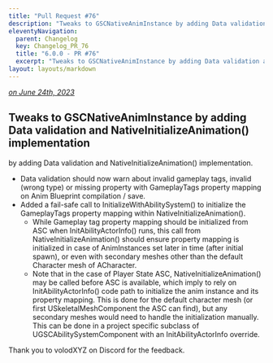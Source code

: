 ```yaml
---
title: "Pull Request #76"
description: "Tweaks to GSCNativeAnimInstance by adding Data validation and NativeInitializeAnimation() implementation"
eleventyNavigation:
  parent: Changelog
  key: Changelog_PR_76
  title: "6.0.0 - PR #76"
  excerpt: "Tweaks to GSCNativeAnimInstance by adding Data validation and NativeInitializeAnimation() implementation"
layout: layouts/markdown
---
```


*[on June 24th, 2023](https://github.com/GASCompanion/GASCompanion-Plugin/pull/76)*

## Tweaks to GSCNativeAnimInstance by adding Data validation and NativeInitializeAnimation() implementation

by adding Data validation and NativeInitializeAnimation() implementation.

*   Data validation should now warn about invalid gameplay tags, invalid (wrong type) or missing property with GameplayTags property mapping on Anim Blueprint compilation / save.
*   Added a fail-safe call to InitializeWithAbilitySystem() to initialize the GameplayTags property mapping within NativeInitializeAnimation().
    *   While Gameplay tag property mapping should be initialized from ASC when InitAbilityActorInfo() runs, this call from NativeInitializeAnimation() should ensure property mapping is initialized in case of AnimInstances set later in time (after initial spawn), or even with secondary meshes other than the default Character mesh of ACharacter.
    *   Note that in the case of Player State ASC, NativeInitializeAnimation() may be called before ASC is available, which imply to rely on InitAbilityActorInfo() code path to initialize the anim instance and its property mapping. This is done for the default character mesh (or first USkeletalMeshComponent the ASC can find), but any secondary meshes would need to handle the initialization manually. This can be done in a project specific subclass of UGSCAbilitySystemComponent with an InitAbilityActorInfo override.

Thank you to volodXYZ on Discord for the feedback.

